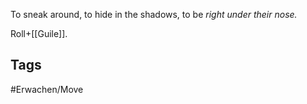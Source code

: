 To sneak around, to hide in the shadows, to be _right under their nose._

Roll+[[Guile]].

## Tags
#Erwachen/Move 